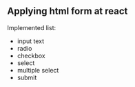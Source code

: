 Applying html form at react
----
Implemented list:   
- input text
- radio
- checkbox
- select
- multiple select
- submit
